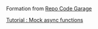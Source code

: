 Formation from [Repo Code Garage](https://github.com/CodeGarageFrance/unit-testing-js-basic)

[Tutorial : Mock async functions](https://blog.jimmydc.com/mock-asynchronous-functions-with-jest/)
